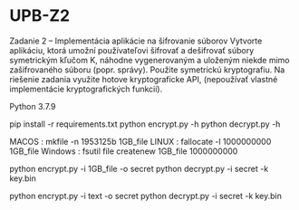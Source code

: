 # UPB-Z2
Zadanie 2 – Implementácia aplikácie na šifrovanie súborov
Vytvorte aplikáciu, ktorá umožní používateľovi šifrovať a dešifrovať súbory symetrickým kľučom K,
náhodne vygenerovaným a uloženým niekde mimo zašifrovaného súboru (popr. správy). Použite symetrickú kryptografiu.
Na riešenie zadania využite hotove kryptograficke API, (nepoužívať vlastné  implementácie kryptografických funkcií).

Python 3.7.9

pip install -r requirements.txt
python encrypt.py -h
python decrypt.py -h

MACOS : mkfile -n 1953125b 1GB_file
LINUX : fallocate -l 1000000000 1GB_file
Windows : fsutil file createnew  1GB_file 1000000000

python encrypt.py -i 1GB_file -o secret
python decrypt.py -i secret -k key.bin

python encrypt.py -i text -o secret
python decrypt.py -i secret -k key.bin



